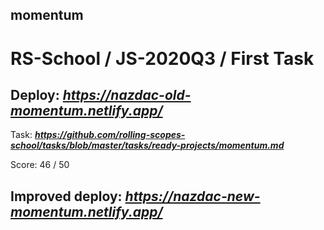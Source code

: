 ## momentum

# RS-School / JS-2020Q3 / First Task

## Deploy:   ***https://nazdac-old-momentum.netlify.app/***

Task: ***https://github.com/rolling-scopes-school/tasks/blob/master/tasks/ready-projects/momentum.md***

Score: 46 / 50

## Improved deploy: ***https://nazdac-new-momentum.netlify.app/***
